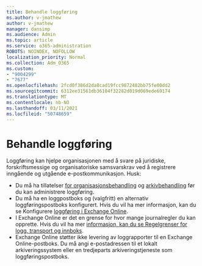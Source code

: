 ```yaml
---
title: Behandle loggføring
ms.author: v-jmathew
author: v-jmathew
manager: dansimp
ms.audience: Admin
ms.topic: article
ms.service: o365-administration
ROBOTS: NOINDEX, NOFOLLOW
localization_priority: Normal
ms.collection: Adm_O365
ms.custom:
- "9004299"
- "7677"
ms.openlocfilehash: 2fcd0f386d2da8cad19fcc9872482bb75fe00dd2
ms.sourcegitcommit: 6312ee31561db36104f32282d019d069ede69174
ms.translationtype: MT
ms.contentlocale: nb-NO
ms.lasthandoff: 03/11/2021
ms.locfileid: "50748659"
---
```

# <a name="manage-journaling"></a>Behandle loggføring

Loggføring kan hjelpe organisasjonen med å svare på juridiske, forskriftsmessige og organisatoriske samsvarskrav ved å registrere inngående og utgående e-postkommunikasjon. Husk:

* Du må ha tillatelser [for organisasjonsbehandling](https://go.microsoft.com/fwlink/?linkid=2115259) og [arkivbehandling](https://go.microsoft.com/fwlink/?linkid=2115469) før du kan administrere loggføring.
* Du må ha en loggpostboks og (valgfritt) en alternativ loggføringspostboks konfigurert. Hvis du vil ha mer informasjon, kan du se Konfigurere [loggføring i Exchange Online](https://go.microsoft.com/fwlink/?linkid=2115260).
* I Exchange Online er det en grense for hvor mange journalregler du kan opprette. Hvis du vil ha mer [informasjon, kan du se Regelgrenser for logg, transport og innboks](https://go.microsoft.com/fwlink/?linkid=2115261).
* Exchange Online støtter ikke levering av loggrapporter til en Exchange Online-postboks. Du må angi e-postadressen til et lokalt arkiveringssystem eller en tredjeparts arkiveringstjeneste som loggføringspostboks.
